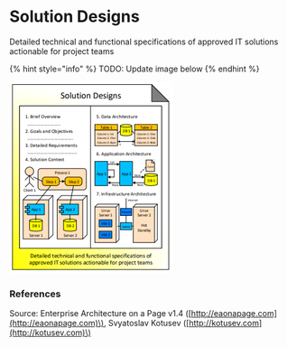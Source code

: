 # Solution Designs

Detailed technical and functional specifications of approved IT solutions actionable for project teams

{% hint style="info" %}
TODO: Update image below
{% endhint %}

![Source: eaonapage.com](../../.gitbook/assets/csvlod_designs_solution_designs.png)

### References

Source: Enterprise Architecture on a Page v1.4 \([http://eaonapage.com](http://eaonapage.com)\), Svyatoslav Kotusev \([http://kotusev.com](http://kotusev.com)\)

